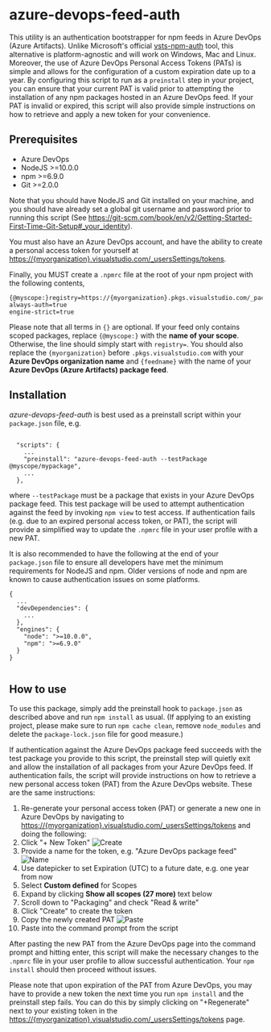 # azure-devops-feed-auth

This utility is an authentication bootstrapper for npm feeds in Azure DevOps (Azure Artifacts). Unlike Microsoft's official [vsts-npm-auth](https://www.npmjs.com/package/vsts-npm-auth) tool, this alternative is platform-agnostic and will work on Windows, Mac and Linux. Moreover, the use of Azure DevOps Personal Access Tokens (PATs) is simple and allows for the configuration of a custom expiration date up to a year. By configuring this script to run as a `preinstall` step in your project, you can ensure that your current PAT is valid prior to attempting the installation of any npm packages hosted in an Azure DevOps feed. If your PAT is invalid or expired, this script will also provide simple instructions on how to retrieve and apply a new token for your convenience.

## Prerequisites

- Azure DevOps
- NodeJS >=10.0.0
- npm >=6.9.0
- Git >=2.0.0

Note that you should have NodeJS and Git installed on your machine, and you should have already set a global git username and password prior to running this script (See https://git-scm.com/book/en/v2/Getting-Started-First-Time-Git-Setup#_your_identity).

You must also have an Azure DevOps account, and have the ability to create a personal access token for yourself at <https://{myorganization}.visualstudio.com/_usersSettings/tokens>.

Finally, you MUST create a `.npmrc` file at the root of your npm project with the following contents,

```
{@myscope:}registry=https://{myorganization}.pkgs.visualstudio.com/_packaging/{feedname}/npm/registry/
always-auth=true
engine-strict=true

```

Please note that all terms in `{}` are optional. If your feed only contains scoped packages, replace `{@myscope:}` with the **name of your scope**. Otherwise, the line should simply start with `registry=`. You should also replace the `{myorganization}` before `.pkgs.visualstudio.com` with your **Azure DevOps organization name** and `{feedname}` with the name of your **Azure DevOps (Azure Artifacts) package feed**.

## Installation

_azure-devops-feed-auth_ is best used as a preinstall script within your `package.json` file, e.g.

```

  "scripts": {
    ...
    "preinstall": "azure-devops-feed-auth --testPackage @myscope/mypackage",
    ...
  },

```

where `--testPackage` must be a package that exists in your Azure DevOps package feed. This test package will be used to attempt authentication against the feed by invoking `npm view` to test access. If authentication fails (e.g. due to an expired personal access token, or PAT), the script will provide a simplified way to update the `.npmrc` file in your user profile with a new PAT.

It is also recommended to have the following at the end of your `package.json` file to ensure all developers have met the minimum requirements for NodeJS and npm. Older versions of node and npm are known to cause authentication issues on some platforms.

```
{
  ...
  "devDependencies": {
    ...
  },
  "engines": {
    "node": ">=10.0.0",
    "npm": ">=6.9.0"
  }
}


```

## How to use

To use this package, simply add the preinstall hook to `package.json` as described above and run `npm install` as usual. (If applying to an existing project, please make sure to run `npm cache clean`, remove `node_modules` and delete the `package-lock.json` file for good measure.)

If authentication against the Azure DevOps package feed succeeds with the test package you provide to this script, the preinstall step will quietly exit and allow the installation of all packages from your Azure DevOps feed. If authentication fails, the script will provide instructions on how to retrieve a new personal access token (PAT) from the Azure DevOps website. These are the same instructions:

1. Re-generate your personal access token (PAT) or generate a new one in Azure DevOps by navigating to <https://{myorganization}.visualstudio.com/_usersSettings/tokens> and doing the following:
2. Click "+ New Token"
   ![Create](https://docs.microsoft.com/en-us/azure/devops/repos/git/_shared/_img/add-personal-access-token.png)
3. Provide a name for the token, e.g. "Azure DevOps package feed"
   ![Name](https://docs.microsoft.com/en-us/azure/devops/repos/git/_shared/_img/setup-personal-access-token.png)
4. Use datepicker to set Expiration (UTC) to a future date, e.g. one year from now
5. Select **Custom defined** for Scopes
6. Expand by clicking **Show all scopes (27 more)** text below
7. Scroll down to "Packaging" and check "Read & write"
8. Click "Create" to create the token
9. Copy the newly created PAT
   ![Paste](https://docs.microsoft.com/en-us/azure/devops/repos/git/_shared/_img/create-personal-access-token.png)
10. Paste into the command prompt from the script

After pasting the new PAT from the Azure DevOps page into the command prompt and hitting enter, this script will make the necessary changes to the `.npmrc` file in your user profile to allow successful authentication. Your `npm install` should then proceed without issues.

Please note that upon expiration of the PAT from Azure DevOps, you may have to provide a new token the next time you run `npm install` and the preinstall step fails. You can do this by simply clicking on "+Regenerate" next to your existing token in the <https://{myorganization}.visualstudio.com/_usersSettings/tokens> page.
